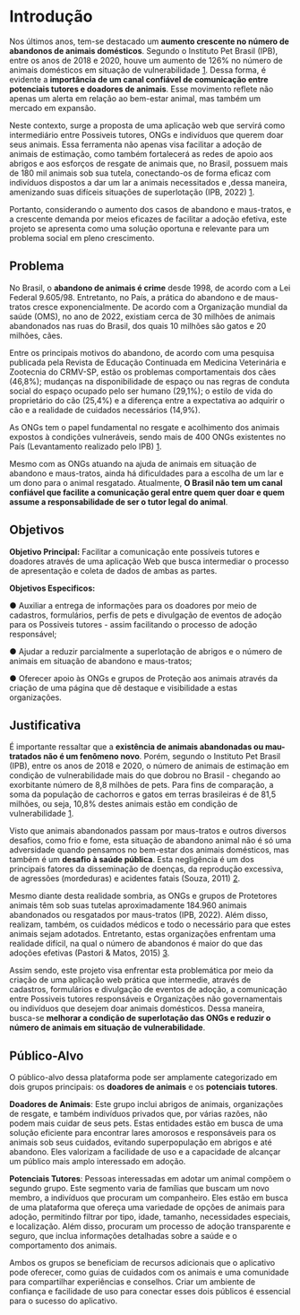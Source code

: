 # Introdução

Nos últimos anos, tem-se destacado um **aumento crescente no número de abandonos de animais domésticos**. Segundo o Instituto Pet Brasil (IPB), entre os anos de 2018 e 2020, houve um aumento de 126% no número de animais domésticos em situação de vulnerabilidade [1](https://github.com/ICEI-PUC-Minas-PMV-SI/pmv-si-2024-1-pe1-t5-adote-pet/blob/main/docs/references.md). Dessa forma, é evidente a **importância de um canal confiável de comunicação entre potenciais tutores e doadores de animais**. Esse movimento reflete não apenas um alerta em relação ao bem-estar animal, mas também um mercado em expansão.
    
Neste contexto, surge a proposta de uma aplicação web que servirá como intermediário entre Possiveis tutores, ONGs e indivíduos que querem doar seus animais. Essa ferramenta não apenas visa facilitar a adoção de animais de estimação, como também fortalecerá as redes de apoio aos abrigos e aos esforços de resgate de animais que, no Brasil, possuem mais de 180 mil animais sob sua tutela, conectando-os de forma eficaz com indivíduos dispostos a dar um lar a animais necessitados e ,dessa maneira, amenizando suas difíceis situações de superlotação (IPB, 2022) [1](https://github.com/ICEI-PUC-Minas-PMV-SI/pmv-si-2024-1-pe1-t5-adote-pet/blob/main/docs/references.md).

Portanto, considerando o aumento dos casos de abandono e maus-tratos, e a crescente demanda por meios eficazes de facilitar a adoção efetiva, este projeto se apresenta como uma solução oportuna e relevante para um problema social em pleno crescimento.




## Problema

No Brasil, o **abandono de animais é crime** desde 1998, de acordo com a Lei Federal 9.605/98. Entretanto, no País, a prática do abandono e de maus-tratos cresce exponencialmente. De acordo com a Organização mundial da saúde (OMS), no ano de 2022, existiam cerca de 30 milhões de animais abandonados nas ruas do Brasil, dos quais 10 milhões são gatos e 20 milhões, cães.

Entre os principais motivos do abandono, de acordo com uma pesquisa publicada pela Revista de Educação Continuada em Medicina Veterinária e Zootecnia do CRMV-SP, estão os problemas comportamentais dos cães (46,8%); mudanças na disponibilidade de espaço ou nas regras de conduta social do espaço ocupado pelo ser humano (29,1%); o estilo de vida do proprietário do cão (25,4%) e a diferença entre a expectativa ao adquirir o cão e a realidade de cuidados necessários (14,9%).

As ONGs tem o papel fundamental no resgate e acolhimento dos animais expostos à condições vulneráveis, sendo mais de 400 ONGs existentes no País (Levantamento realizado pelo IPB) [1](https://github.com/ICEI-PUC-Minas-PMV-SI/pmv-si-2024-1-pe1-t5-adote-pet/blob/main/docs/references.md). 

Mesmo com as ONGs atuando na ajuda de animais em situação de abandono e maus-tratos, ainda há dificuldades para a escolha de um lar e um dono para o animal resgatado. Atualmente, **O Brasil não tem um canal confiável que facilite a comunicação geral entre quem quer doar e quem assume a responsabilidade de ser o tutor legal do animal**.

## Objetivos

**Objetivo Principal:** 
Facilitar a comunicação ente possíveis tutores e doadores através de uma aplicação Web que busca intermediar o processo de apresentação e coleta de dados de ambas as partes.

**Objetivos Especificos:**

● Auxiliar a entrega de informações para os doadores por meio de cadastros, formulários, perfis de pets e divulgação de eventos de adoção para os Possiveis tutores - assim facilitando o processo de adoção responsável;

● Ajudar a reduzir parcialmente a superlotação de abrigos e o número de animais em situação de abandono e maus-tratos;

● Oferecer apoio às ONGs e grupos de Proteção aos animais através da criação de uma página que dê destaque e visibilidade a estas organizações.

## Justificativa

É importante ressaltar que a **existência de animais abandonadas ou mau-tratados não é um fenômeno novo**. Porém, segundo o Instituto Pet Brasil (IPB), entre os anos de 2018 e 2020, o número de animais de estimação em condição de vulnerabilidade mais do que dobrou no Brasil - chegando ao exorbitante número de 8,8 milhões de pets. Para fins de comparação, a soma da população de cachorros e gatos em terras brasileiras é de 81,5 milhões, ou seja, 10,8% destes animais estão em condição de vulnerabilidade [1](https://github.com/ICEI-PUC-Minas-PMV-SI/pmv-si-2024-1-pe1-t5-adote-pet/blob/main/docs/references.md).

Visto que animais abandonados passam por maus-tratos e outros diversos desafios, como frio e fome, esta situação de abandono animal não é só uma adversidade quando pensamos no bem-estar dos animais domésticos, mas também é um **desafio à saúde pública**. Esta negligência é um dos principais fatores da disseminação de doenças, da reprodução excessiva, de agressões (mordeduras) e acidentes fatais (Souza, 2011) [2](https://github.com/ICEI-PUC-Minas-PMV-SI/pmv-si-2024-1-pe1-t5-adote-pet/blob/main/docs/references.md).

Mesmo diante desta realidade sombria, as ONGs e grupos de Protetores animais têm sob suas tutelas aproximadamente 184.960 animais abandonados ou resgatados por maus-tratos (IPB, 2022). Além disso, realizam, também, os cuidados médicos e todo o necessário para que estes animais sejam adotados. Entretanto, estas organizações enfrentam uma realidade difícil, na qual o número de abandonos é maior do que das adoções efetivas (Pastori & Matos, 2015) [3](https://github.com/ICEI-PUC-Minas-PMV-SI/pmv-si-2024-1-pe1-t5-adote-pet/blob/main/docs/references.md).

Assim sendo, este projeto visa enfrentar esta problemática por meio da criação de uma aplicação web prática que intermedie, através de cadastros, formulários e divulgação de eventos de adoção, a comunicação entre Possiveis tutores responsáveis e Organizações não governamentais ou indivíduos que desejem doar animais domésticos. Dessa maneira, busca-se **melhorar a condição de superlotação das ONGs e reduzir o número de animais em situação de vulnerabilidade**.


## Público-Alvo

O público-alvo dessa plataforma pode ser amplamente categorizado em dois grupos principais: os **doadores de animais** e os **potenciais tutores**.

**Doadores de Animais**: Este grupo inclui abrigos de animais, organizações de resgate, e também indivíduos privados que, por várias razões, não podem mais cuidar de seus pets. Estas entidades estão em busca de uma solução eficiente para encontrar lares amorosos e responsáveis para os animais sob seus cuidados, evitando superpopulação em abrigos e até abandono. Eles valorizam a facilidade de uso e a capacidade de alcançar um público mais amplo interessado em adoção.

**Potenciais Tutores**: Pessoas interessadas em adotar um animal compõem o segundo grupo. Este segmento varia de famílias que buscam um novo membro, a indivíduos que procuram um companheiro. Eles estão em busca de uma plataforma que ofereça uma variedade de opções de animais para adoção, permitindo filtrar por tipo, idade, tamanho, necessidades especiais, e localização. Além disso, procuram um processo de adoção transparente e seguro, que inclua informações detalhadas sobre a saúde e o comportamento dos animais.

Ambos os grupos se beneficiam de recursos adicionais que o aplicativo pode oferecer, como guias de cuidados com os animais e uma comunidade para compartilhar experiências e conselhos. Criar um ambiente de confiança e facilidade de uso para conectar esses dois públicos é essencial para o sucesso do aplicativo.

